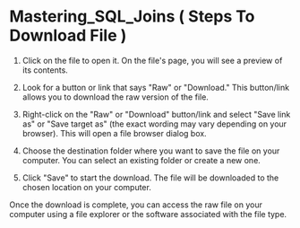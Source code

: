 # Mastering_SQL_Joins ( Steps To Download File )

1) Click on the file to open it. On the file's page, you will see a preview of its contents.

2) Look for a button or link that says "Raw" or "Download." This button/link allows you to download the raw version of the file.

3) Right-click on the "Raw" or "Download" button/link and select "Save link as" or "Save target as" (the exact wording may vary depending on your browser). This will open a file browser dialog box.

4) Choose the destination folder where you want to save the file on your computer. You can select an existing folder or create a new one.

5) Click "Save" to start the download. The file will be downloaded to the chosen location on your computer.

Once the download is complete, you can access the raw file on your computer using a file explorer or the software associated with the file type.
